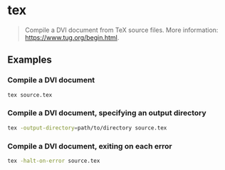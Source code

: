 # tex

> Compile a DVI document from TeX source files. More information: <https://www.tug.org/begin.html>.

## Examples

### Compile a DVI document

```bash
tex source.tex
```

### Compile a DVI document, specifying an output directory

```bash
tex -output-directory=path/to/directory source.tex
```

### Compile a DVI document, exiting on each error

```bash
tex -halt-on-error source.tex
```
